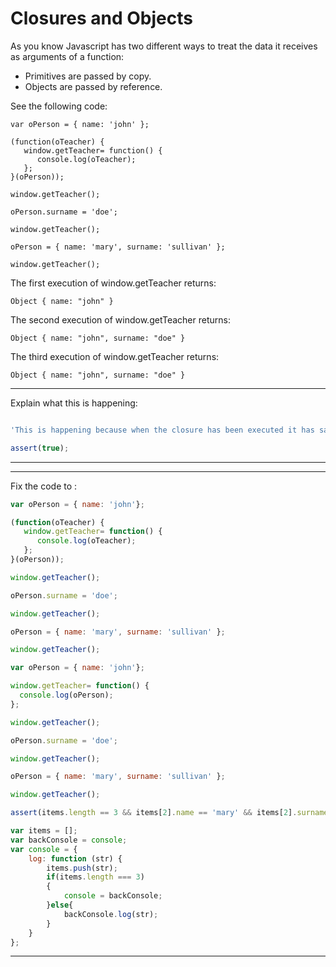 # Closures and Objects

As you know Javascript has two different ways to treat the data it receives as arguments of a function:

* Primitives are passed by copy.
* Objects are passed by reference.

See the following code:

```
var oPerson = { name: 'john' };

(function(oTeacher) {
   window.getTeacher= function() {
      console.log(oTeacher);
   };
}(oPerson));

window.getTeacher();

oPerson.surname = 'doe';

window.getTeacher();

oPerson = { name: 'mary', surname: 'sullivan' };

window.getTeacher();
```

The first execution of window.getTeacher returns:
```
Object { name: "john" }
```
The second execution of window.getTeacher returns:
```
Object { name: "john", surname: "doe" }
```
The third execution of window.getTeacher returns:
```
Object { name: "john", surname: "doe" }
```

---

Explain what this is happening:

```js

```

```js
'This is happening because when the closure has been executed it has saved the reference in memory for oPerson as oTeacher and even when oPerson has changed the assigned value to a different object it continues being referenced inside the closure. It is important to check this problems because if you make the same with DOM elements and the element is removed from the DOM tree you will get memory leaks issues'
```

```js
assert(true);
```

---

---

Fix the code to :

```js
var oPerson = { name: 'john'};

(function(oTeacher) {
   window.getTeacher= function() {
      console.log(oTeacher);
   };
}(oPerson));

window.getTeacher();

oPerson.surname = 'doe';

window.getTeacher();

oPerson = { name: 'mary', surname: 'sullivan' };

window.getTeacher();
```

```js
var oPerson = { name: 'john'};

window.getTeacher= function() {
  console.log(oPerson);
};

window.getTeacher();

oPerson.surname = 'doe';

window.getTeacher();

oPerson = { name: 'mary', surname: 'sullivan' };

window.getTeacher();
```

```js
assert(items.length == 3 && items[2].name == 'mary' && items[2].surname == 'sullivan');
```

```js
var items = [];
var backConsole = console;
var console = {
    log: function (str) {
        items.push(str);
        if(items.length === 3)
        {
            console = backConsole;
        }else{
            backConsole.log(str);
        }
    }
};
```
---
